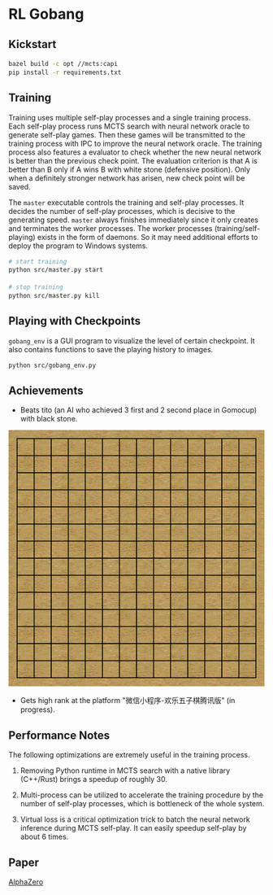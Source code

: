 # RL Gobang

## Kickstart

```sh
bazel build -c opt //mcts:capi
pip install -r requirements.txt
```

## Training

Training uses multiple self-play processes and a single training process.
Each self-play process runs MCTS search with neural network oracle to generate self-play games.
Then these games will be transmitted to the training process with IPC
to improve the neural network oracle.
The training process also features a evaluator to check whether the new neural network is
better than the previous check point.
The evaluation criterion is that A is better than B only if A wins B with
white stone (defensive position).
Only when a definitely stronger network has arisen, new check point will be saved.

The `master` executable controls the training and self-play processes.
It decides the number of self-play processes, which is decisive to the generating speed.
`master` always finishes immediately since it only creates and terminates the worker processes.
The worker processes (training/self-playing) exists in the form of daemons.
So it may need additional efforts to deploy the program to Windows systems. 

```sh
# start training
python src/master.py start

# stop training
python src/master.py kill
```

## Playing with Checkpoints

`gobang_env` is a GUI program to visualize the level of certain checkpoint.
It also contains functions to save the playing history to images.

```sh
python src/gobang_env.py
```

## Achievements

- Beats tito (an AI who achieved 3 first and 2 second place in Gomocup) with black stone.

![VS tito with black stone](resources/vs_tito_black.gif)

- Gets high rank at the platform "微信小程序-欢乐五子棋腾讯版" (in progress).

## Performance Notes

The following optimizations are extremely useful in the training process.

1. Removing Python runtime in MCTS search with a native library (C++/Rust)
brings a speedup of roughly 30.

2. Multi-process can be utilized to accelerate the training procedure by the number
of self-play processes, which is bottleneck of the whole system.

3. Virtual loss is a critical optimization trick to batch the neural network inference
during MCTS self-play.
It can easily speedup self-play by about 6 times.

## Paper

[AlphaZero](https://deepmind.com/blog/article/alphazero-shedding-new-light-grand-games-chess-shogi-and-go)